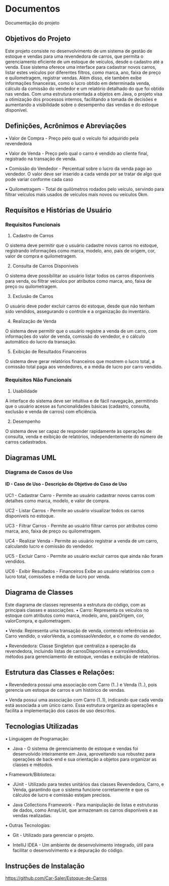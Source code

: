 # Documentos
Documentação do projeto

## Objetivos do Projeto
Este projeto consiste no desenvolvimento de um sistema de gestão de estoque e vendas para uma revendedora de carros, que permita o gerenciamento eficiente de um estoque de veículos, desde o cadastro até a venda. Esse sistema oferece uma interface para cadastrar novos carros, listar estes veículos por diferentes filtros, como marca, ano, faixa de preço e quilometragem, registrar vendas. Além disso, ele também exibe informações financeiras, como o lucro obtido em determinada venda, cálculo da comissão do vendedor e um relatório detalhado do que foi obtido nas vendas. Com uma estrutura orientada a objetos em Java, o projeto visa a otimização dos processos internos, facilitando a tomada de decisões e aumentando a visibilidade sobre o desempenho das vendas e do estoque disponível.

## Definições, Acrônimos e Abreviações
•	Valor de Compra - Preço pelo qual o veículo foi adquirido pela revendedora

•	Valor de Venda - Preço pelo qual o carro é vendido ao cliente final, registrado na transação de venda.

•	Comissão do Vendedor - Percentual sobre o lucro da venda pago ao vendedor. O valor deve ser inserido a cada venda por se tratar de algo que pode variar conforme cada caso

•	Quilometragem - Total de quilômetros rodados pelo veículo, servindo para filtrar veículos mais usados de veículos mais novos ou veículos 0km.

## Requisitos e Histórias de Usuário

### Requisitos Funcionais

1.	Cadastro de Carros

O sistema deve permitir que o usuário cadastre novos carros no estoque, registrando informações como marca, modelo, ano, país de origem, cor, valor de compra e quilometragem.

2.	Consulta de Carros Disponíveis

O sistema deve possibilitar ao usuário listar todos os carros disponíveis para venda, ou filtrar veículos por atributos como marca, ano, faixa de preço ou quilometragem.

3.	Exclusão de Carros

O usuário deve poder excluir carros do estoque, desde que não tenham sido vendidos, assegurando o controle e a organização do inventário.

4.	Realização de Venda

O sistema deve permitir que o usuário registre a venda de um carro, com informações do valor de venda, comissão do vendedor, e o cálculo automático do lucro da transação.

5.	Exibição de Resultados Financeiros

O sistema deve gerar relatórios financeiros que mostrem o lucro total, a comissão total paga aos vendedores, e a média de lucro por carro vendido.


### Requisitos Não Funcionais

1.	Usabilidade

A interface do sistema deve ser intuitiva e de fácil navegação, permitindo que o usuário acesse as funcionalidades básicas (cadastro, consulta, exclusão e venda de carros) com eficiência.


2.	Desempenho

O sistema deve ser capaz de responder rapidamente às operações de consulta, venda e exibição de relatórios, independentemente do número de carros cadastrados.

## Diagramas UML

### Diagrama de Casos de Uso

#### ID    -    Caso de Uso    -    Descrição do Objetivo do Caso de Uso

UC1    -    Cadastrar Carro    -    Permite ao usuário cadastrar novos carros com detalhes como marca, modelo, e valor de compra.

UC2    -    Listar Carros    -    Permite ao usuário visualizar todos os carros disponíveis no estoque.

UC3    -    Filtrar Carros    -    Permite ao usuário filtrar carros por atributos como marca, ano, faixa de preço ou quilometragem.

UC4    -    Realizar Venda    -    Permite ao usuário registrar a venda de um carro, calculando lucro e comissão do vendedor.

UC5    -    Excluir Carro    -    Permite ao usuário excluir carros que ainda não foram vendidos.

UC6    -    Exibir Resultados    -    Financeiros	Exibe ao usuário relatórios com o lucro total, comissões e média de lucro por venda.

## Diagrama de Classes

Este diagrama de classes representa a estrutura do código, com as principais classes e associações.
•	Carro: Representa os veículos no estoque com atributos como marca, modelo, ano, paisOrigem, cor, valorCompra, e quilometragem.

•	Venda: Representa uma transação de venda, contendo referências ao Carro vendido, o valorVenda, a comissaoVendedor, e o nome do vendedor.

•	Revendedora: Classe Singleton que centraliza a operação da revendedora, incluindo listas de carrosDisponiveis e carrosVendidos, métodos para gerenciamento de estoque, vendas e exibição de relatórios.

## Estrutura das Classes e Relações:

•	Revendedora possui uma associação com Carro (1..) e Venda (1..), pois gerencia um estoque de carros e um histórico de vendas.

•	Venda possui uma associação com Carro (1..1), indicando que cada venda está associada a um único carro.
Essa estrutura organiza as operações e facilita a implementação dos casos de uso descritos.

## Tecnologias Utilizadas

•	Linguagem de Programação:

-	Java - O sistema de gerenciamento de estoque e vendas foi desenvolvido inteiramente em Java, aproveitando sua robustez para operações de back-end e sua orientação a objetos para organizar as classes e métodos.

•	Framework/Biblioteca:

-	JUnit - Utilizado para testes unitários das classes Revendedora, Carro, e Venda, garantindo que o sistema funcione corretamente e que os cálculos de lucro e comissão estejam precisos.

-	Java Collections Framework - Para manipulação de listas e estruturas de dados, como ArrayList, que armazenam os carros disponíveis e as vendas realizadas.

•	Outras Tecnologias:

-	Git - Utilizado para gerenciar o projeto.

-	IntelliJ IDEA - Um ambiente de desenvolvimento integrado, útil para facilitar o desenvolvimento e a depuração do código.

## Instruções de Instalação

https://github.com/Car-Saler/Estoque-de-Carros

